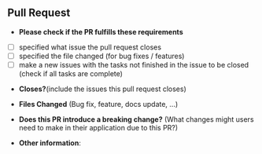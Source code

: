 ## Pull Request
* **Please check if the PR fulfills these requirements**
- [ ] specified what issue the pull request closes
- [ ] specified the file changed  (for bug fixes / features)
- [ ] make a new issues with the tasks not finished in the issue to be closed (check if all tasks are complete)

* **Closes?**(include the issues this pull request closes)
  
* **Files Changed** (Bug fix, feature, docs update, ...)

* **Does this PR introduce a breaking change?** (What changes might users need to make in their application due to this PR?)

* **Other information**:
